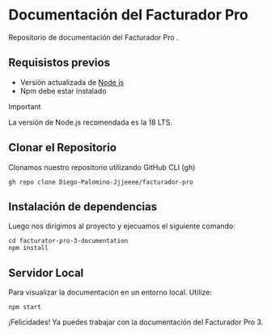 # Documentación del Facturador Pro

Repositorio de documentación del Facturador Pro . 

## Requisistos previos

- Versión actualizada de [Node js ](https://nodejs.org/en/)
- Npm debe estar instalado 

> [!IMPORTANT]
>La versión de Node.js recomendada es la 18 LTS. 

## Clonar el Repositorio

Clonamos nuestro repositorio utilizando GitHub CLI (gh)

    gh repo clone Diego-Palomino-Jjjeeee/facturador-pro

## Instalación de dependencias 

Luego nos dirigimos al proyecto y ejecuamos el siguiente comando:

    cd facturator-pro-3-documentation
    npm install

## Servidor Local

Para visualizar la documentación en un entorno local. Utilize:

    npm start

¡Felicidades! Ya puedes trabajar con la documentación del Facturador Pro 3.